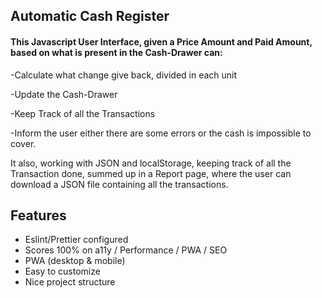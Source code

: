 ## Automatic Cash Register
#### This Javascript User Interface, given a Price Amount and Paid Amount, based on what is present in the Cash-Drawer can:

-Calculate what change give back, divided in each unit

-Update the Cash-Drawer

-Keep Track of all the Transactions

-Inform the user either there are some errors or the cash is impossible to cover.

It also, working with JSON and localStorage, keeping track of all the Transaction done, summed up in a Report page, where the user can download a JSON file containing all the transactions.


## Features

- Eslint/Prettier configured
- Scores 100% on a11y / Performance / PWA / SEO
- PWA (desktop & mobile)
- Easy to customize
- Nice project structure


